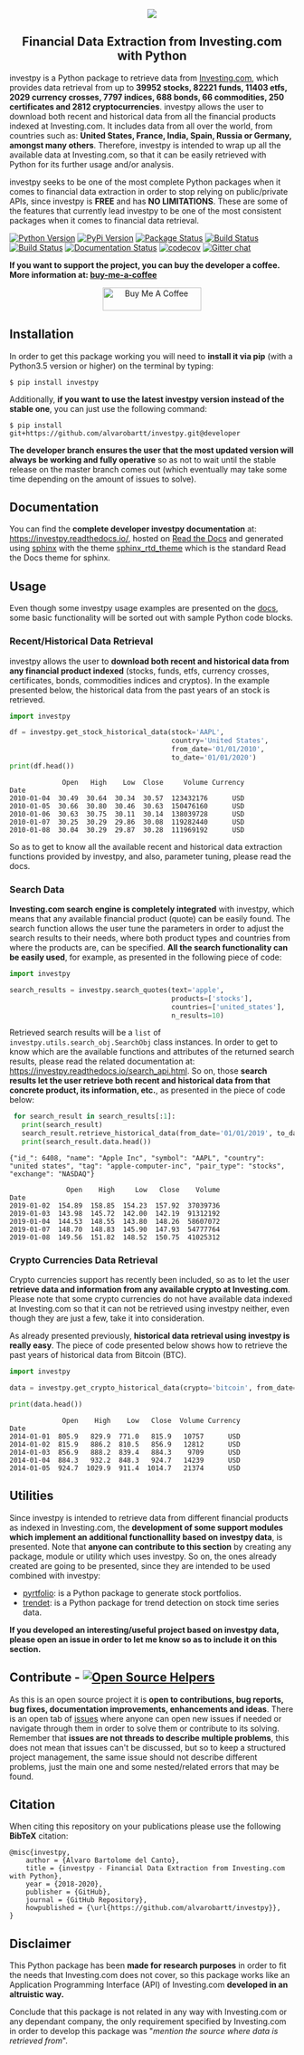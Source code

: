 <p align="center">
  <img src="https://raw.githubusercontent.com/alvarobartt/investpy/master/docs/investpy_logo.png" hspace="20">
</p>

<h2 align="center">Financial Data Extraction from Investing.com with Python</h2>

investpy is a Python package to retrieve data from [Investing.com](https://www.investing.com/), which provides data retrieval from up to **39952 stocks, 82221 funds, 11403 etfs, 2029 currency crosses, 7797 indices, 688 bonds, 66 commodities, 250 certificates and 2812 cryptocurrencies**. investpy allows the user to download both recent and historical data from all the financial products indexed at Investing.com. It includes data from all over the world, from countries such as: **United States, France, India, Spain, Russia or Germany, amongst many others**. Therefore, investpy is intended to wrap up all the available data at Investing.com, so that it can be easily retrieved with Python for its further usage and/or analysis.

investpy seeks to be one of the most complete Python packages when it comes to financial data extraction in order to stop relying on public/private APIs, since investpy is **FREE** and has **NO LIMITATIONS**. These are some of the features that currently lead investpy to be one of the most consistent packages when it comes to financial data retrieval.

[![Python Version](https://img.shields.io/pypi/pyversions/investpy.svg)](https://pypi.org/project/investpy/)
[![PyPi Version](https://img.shields.io/pypi/v/investpy.svg)](https://pypi.org/project/investpy/)
[![Package Status](https://img.shields.io/pypi/status/investpy.svg)](https://pypi.org/project/investpy/)
[![Build Status](https://dev.azure.com/alvarobartt/alvarobartt/_apis/build/status/investpy?branchName=master)](https://dev.azure.com/alvarobartt/alvarobartt/_build/latest?definitionId=3&branchName=master)
[![Build Status](https://img.shields.io/travis/alvarobartt/investpy/master.svg?label=Travis%20CI&logo=travis&logoColor=white)](https://travis-ci.org/alvarobartt/investpy)
[![Documentation Status](https://readthedocs.org/projects/investpy/badge/?version=latest)](https://investpy.readthedocs.io/)
[![codecov](https://codecov.io/gh/alvarobartt/investpy/branch/master/graph/badge.svg)](https://codecov.io/gh/alvarobartt/investpy)
[![Gitter chat](https://badges.gitter.im/gitterHQ/gitter.png)](https://gitter.im/investpy/community?source=orgpage)

**If you want to support the project, you can buy the developer a coffee. More information at: [buy-me-a-coffee](https://github.com/alvarobartt/buy-me-a-coffee)**

<p align="center"><a href="https://www.buymeacoffee.com/alvarobartt" target="_blank"><img src="https://cdn.buymeacoffee.com/buttons/default-orange.png" alt="Buy Me A Coffee" height="41" width="174"></a></p>

## Installation

In order to get this package working you will need to **install it via pip** (with a Python3.5 version or higher) on the terminal by typing:

``$ pip install investpy``

Additionally, **if you want to use the latest investpy version instead of the stable one**, you can just use the following command:

``$ pip install git+https://github.com/alvarobartt/investpy.git@developer``

**The developer branch ensures the user that the most updated version will always be working and fully operative** so as not to wait until the stable release on the master branch comes out (which eventually may take some time depending on the amount of issues to solve).

## Documentation

You can find the **complete developer investpy documentation** at: https://investpy.readthedocs.io/, hosted on [Read the Docs](https://readthedocs.org/) and generated using [sphinx](https://www.sphinx-doc.org/en/master/) with the theme [sphinx_rtd_theme](https://github.com/readthedocs/sphinx_rtd_theme) which is the standard Read the Docs theme for sphinx.

## Usage

Even though some investpy usage examples are presented on the [docs](https://investpy.readthedocs.io/usage.html), some basic functionality will be sorted out with sample Python code blocks.

### Recent/Historical Data Retrieval

investpy allows the user to **download both recent and historical data from any financial product indexed** (stocks, funds, etfs, currency crosses, certificates, bonds, commodities indices and cryptos). In the example presented below, the historical data from the past years of an stock is retrieved. 

```python
import investpy

df = investpy.get_stock_historical_data(stock='AAPL',
                                        country='United States',
                                        from_date='01/01/2010',
                                        to_date='01/01/2020')
print(df.head())
```
```{r, engine='python', count_lines}
             Open   High    Low  Close     Volume Currency
Date                                                      
2010-01-04  30.49  30.64  30.34  30.57  123432176      USD
2010-01-05  30.66  30.80  30.46  30.63  150476160      USD
2010-01-06  30.63  30.75  30.11  30.14  138039728      USD
2010-01-07  30.25  30.29  29.86  30.08  119282440      USD
2010-01-08  30.04  30.29  29.87  30.28  111969192      USD
```

So as to get to know all the available recent and historical data extraction functions provided by investpy, and also, parameter tuning, please read the docs.

### Search Data

**Investing.com search engine is completely integrated** with investpy, which means that any available financial product (quote) can be easily found. The search function allows the user tune the parameters in order to adjust the search results to their needs, where both product types and countries from where the products are, can be specified. **All the search functionality can be easily used**, for example, as presented in the following piece of code:

```python
import investpy

search_results = investpy.search_quotes(text='apple',
                                        products=['stocks'],
                                        countries=['united_states'],
                                        n_results=10)
```

Retrieved search results will be a `list` of `investpy.utils.search_obj.SearchObj` class instances. In order to get to know which are the available functions and attributes of the returned search results, please read the related documentation at: https://investpy.readthedocs.io/search_api.html. So on, those **search results let the user retrieve both recent and historical data from that concrete product, its information, etc.**, as presented in the piece of code below:

```python
 for search_result in search_results[:1]:
   print(search_result)
   search_result.retrieve_historical_data(from_date='01/01/2019', to_date='01/01/2020')
   print(search_result.data.head())
```
```{r, engine='python', count_lines}
{"id_": 6408, "name": "Apple Inc", "symbol": "AAPL", "country": "united states", "tag": "apple-computer-inc", "pair_type": "stocks", "exchange": "NASDAQ"}

              Open    High     Low   Close    Volume
Date                                                
2019-01-02  154.89  158.85  154.23  157.92  37039736
2019-01-03  143.98  145.72  142.00  142.19  91312192
2019-01-04  144.53  148.55  143.80  148.26  58607072
2019-01-07  148.70  148.83  145.90  147.93  54777764
2019-01-08  149.56  151.82  148.52  150.75  41025312

```

### Crypto Currencies Data Retrieval

Crypto currencies support has recently been included, so as to let the user **retrieve data and information from any available crypto at Investing.com**. Please note that some crypto currencies do not have available data indexed at Investing.com so that it can not be retrieved using investpy neither, even though they are just a few, take it into consideration.

As already presented previously, **historical data retrieval using investpy is really easy**. The piece of code presented below shows how to retrieve the past years of historical data from Bitcoin (BTC).

````python
import investpy

data = investpy.get_crypto_historical_data(crypto='bitcoin', from_date='01/01/2014', to_date='01/01/2019')

print(data.head())
````
```{r, engine='python', count_lines}
             Open    High    Low   Close  Volume Currency
Date                                                     
2014-01-01  805.9   829.9  771.0   815.9   10757      USD
2014-01-02  815.9   886.2  810.5   856.9   12812      USD
2014-01-03  856.9   888.2  839.4   884.3    9709      USD
2014-01-04  884.3   932.2  848.3   924.7   14239      USD
2014-01-05  924.7  1029.9  911.4  1014.7   21374      USD
```

## Utilities

Since investpy is intended to retrieve data from different financial products as indexed in Investing.com, the **development of some support modules which implement an additional functionallity based on investpy data**, is presented. Note that **anyone can contribute to this section** by creating any package, module or utility which uses investpy. So on, the ones already created are going to be presented, since they are intended to be used combined with investpy:

- [pyrtfolio](https://github.com/alvarobartt/pyrtfolio/): is a Python package to generate stock portfolios.
- [trendet](https://github.com/alvarobartt/trendet/): is a Python package for trend detection on stock time series data.

**If you developed an interesting/useful project based on investpy data, please open an issue in order to let me know so as to include it on this section.**

## Contribute - [![Open Source Helpers](https://www.codetriage.com/alvarobartt/investpy/badges/users.svg)](https://www.codetriage.com/alvarobartt/investpy)

As this is an open source project it is **open to contributions, bug reports, bug fixes, documentation improvements, enhancements and ideas**. There is an open tab of [issues](https://github.com/alvarobartt/investpy/issues) where anyone can open new issues if needed or navigate through them in order to solve them or contribute to its solving. Remember that **issues are not threads to describe multiple problems**, this does not mean that issues can't be discussed, but so to keep a structured project management, the same issue should not describe different problems, just the main one and some nested/related errors that may be found.

## Citation

When citing this repository on your publications please use the following **BibTeX** citation:

```
@misc{investpy,
    author = {Alvaro Bartolome del Canto},
    title = {investpy - Financial Data Extraction from Investing.com with Python},
    year = {2018-2020},
    publisher = {GitHub},
    journal = {GitHub Repository},
    howpublished = {\url{https://github.com/alvarobartt/investpy}},
}
```

## Disclaimer

This Python package has been **made for research purposes** in order to fit the needs that Investing.com does not cover, so this package works like an Application Programming Interface (API) of Investing.com **developed in an altruistic way.** 

Conclude that this package is not related in any way with Investing.com or any dependant company, the only requirement specified by Investing.com in order to develop this package was "*mention the source where data is retrieved from*".

